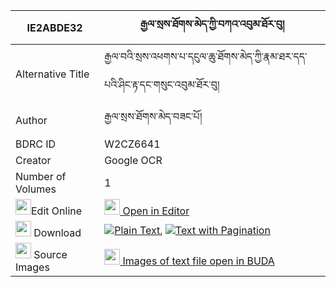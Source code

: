 |IE2ABDE32|རྒྱལ་སྲས་ཐོགས་མེད་ཀྱི་བཀའ་འབུམ་ཐོར་བུ། 
| --- | --- 
|Alternative Title |རྒྱལ་བའི་སྲས་འཕགས་པ་དངུལ་ཆུ་ཐོགས་མེད་ཀྱི་རྣམ་ཐར་དད་པའི་ཤིང་རྟ་དང་གསུང་འབུམ་ཐོར་བུ།
|Author| རྒྱལ་སྲས་ཐོགས་མེད་བཟང་པོ།
|BDRC ID | W2CZ6641
|Creator | Google OCR
|Number of Volumes| 1
|<img width="25" src="https://img.icons8.com/color/25/000000/edit-property.png">Edit Online| [<img width="25" src="https://avatars.githubusercontent.com/u/45091458?s=200&v=4"> Open in Editor](http://editor.openpecha.org/IE2ABDE32)
|<img width="25" src="https://img.icons8.com/fluent/48/000000/download-2.png"/>  Download | [![](https://img.icons8.com/color/20/000000/txt.png)Plain Text](https://github.com/Openpecha/IE2ABDE32/releases/download/v1/gyalse_tokme_kyi_kabum_torbu_plain_IE2ABDE32.zip), [![](https://img.icons8.com/color/20/000000/txt.png)Text with Pagination](https://github.com/Openpecha/IE2ABDE32/releases/download/v1/gyalse_tokme_kyi_kabum_torbu_pages_IE2ABDE32.zip)
|<img width="25" src="https://img.icons8.com/plasticine/100/000000/pictures-folder.png"/>  Source Images | [<img width="25" src="https://library.bdrc.io/icons/BUDA-small.svg"> Images of text file open in BUDA](https://library.bdrc.io/show/bdr:W2CZ6641)